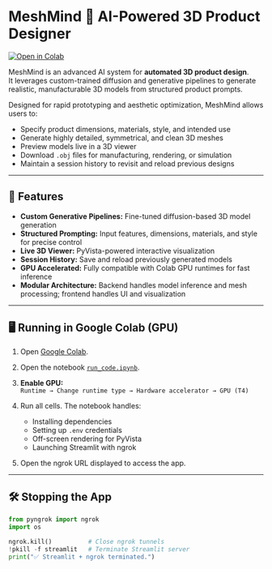 # MeshMind 🤖 AI-Powered 3D Product Designer

[![Open in Colab](https://colab.research.google.com/assets/colab-badge.svg)](https://colab.research.google.com/github/dimp01/MeshMind/blob/main/run_code.ipynb)

MeshMind is an advanced AI system for **automated 3D product design**.  
It leverages custom-trained diffusion and generative pipelines to generate realistic, manufacturable 3D models from structured product prompts.  

Designed for rapid prototyping and aesthetic optimization, MeshMind allows users to:

- Specify product dimensions, materials, style, and intended use  
- Generate highly detailed, symmetrical, and clean 3D meshes  
- Preview models live in a 3D viewer  
- Download `.obj` files for manufacturing, rendering, or simulation  
- Maintain a session history to revisit and reload previous designs  

---

## 🚀 Features

- **Custom Generative Pipelines:** Fine-tuned diffusion-based 3D model generation  
- **Structured Prompting:** Input features, dimensions, materials, and style for precise control  
- **Live 3D Viewer:** PyVista-powered interactive visualization  
- **Session History:** Save and reload previously generated models  
- **GPU Accelerated:** Fully compatible with Colab GPU runtimes for fast inference  
- **Modular Architecture:** Backend handles model inference and mesh processing; frontend handles UI and visualization  

---

## 🖥️ Running in Google Colab (GPU)

1. Open [Google Colab](https://colab.research.google.com/).  
2. Open the notebook [`run_code.ipynb`](https://github.com/dimp01/MeshMind/blob/main/run_code.ipynb).  
3. **Enable GPU:**  
   `Runtime → Change runtime type → Hardware accelerator → GPU (T4)`  
4. Run all cells. The notebook handles:
   - Installing dependencies  
   - Setting up `.env` credentials  
   - Off-screen rendering for PyVista  
   - Launching Streamlit with ngrok  

5. Open the ngrok URL displayed to access the app.

---

## 🛠️ Stopping the App

```python
from pyngrok import ngrok
import os

ngrok.kill()          # Close ngrok tunnels
!pkill -f streamlit   # Terminate Streamlit server
print("✅ Streamlit + ngrok terminated.")

